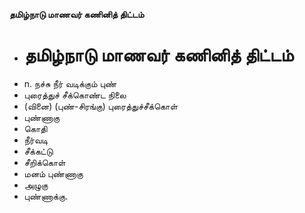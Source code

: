 **தமிழ்நாடு மாணவர் கணினித் திட்டம்**
- # தமிழ்நாடு மாணவர் கணினித் திட்டம்
- n. நச்சு நீர் வடிக்கும் புண்
- புரைத்துச் சீக்கொண்ட நிலை
- (வினை) (புண்-சிரங்கு) புரைத்துச்சீக்கொள்
- புண்ணாகு
- கொதி
- நீர்வடி
- சீக்கட்டு
- சீறிக்கொள்
- மனம் புண்ணாகு
- அழுகு
- புண்ணாக்கு.

